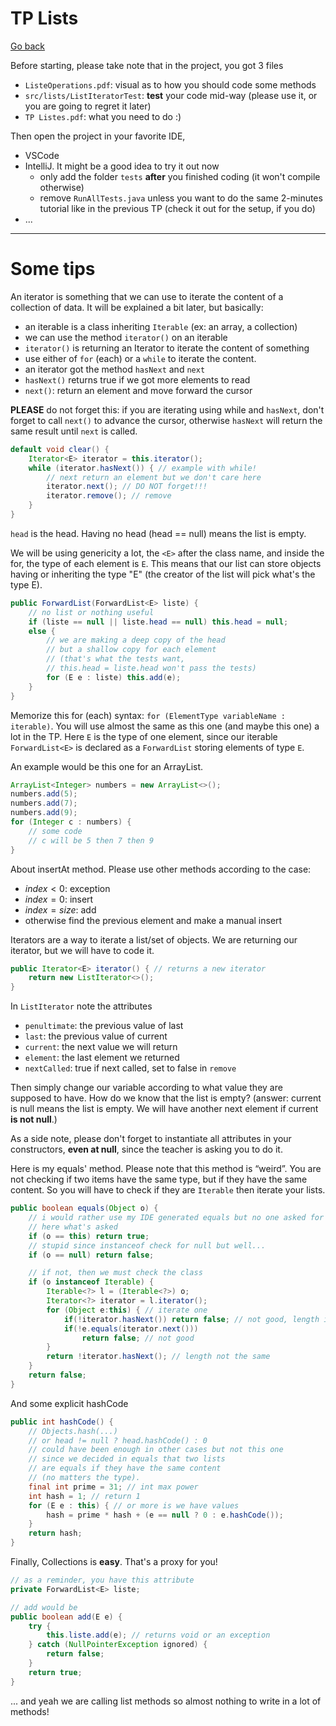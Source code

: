 # TP Lists

[Go back](..)

Before starting, please take note that in the project, you got 3 files

* ``ListeOperations.pdf``: visual as to how you should code some methods
* ``src/lists/ListIteratorTest``: **test** your code mid-way (please use it, or you are going to regret it later)
* ``TP Listes.pdf``: what you need to do :)

Then open the project in your favorite IDE, 

* VSCode 
* IntelliJ. It might be a good idea to try it out now
  * only add the folder ``tests`` **after** you finished coding (it won't compile otherwise)
  * remove ``RunAllTests.java`` unless you want to do the same 2-minutes tutorial like in the previous TP (check it out for the setup, if you do)
* ...

<hr class="sr">

# Some tips

An iterator is something that we can use to iterate the content of a collection of data. It will be explained a bit later, but basically:

* an iterable is a class inheriting `Iterable` (ex: an array, a collection)
* we can use the method `iterator()` on an iterable
* `iterator()` is returning an Iterator to iterate the content of something
* use either of ``for`` (each) or a ``while`` to iterate the content.
* an iterator got the method ``hasNext`` and `next`
* ``hasNext()`` returns true if we got more elements to read
* ``next()``: return an element and move forward the cursor

**PLEASE** do not forget this: if you are iterating using while and ``hasNext``, don't forget to call ``next()`` to advance the cursor, otherwise ``hasNext`` will return the same result until ``next`` is called.

```java
default void clear() {
    Iterator<E> iterator = this.iterator();
    while (iterator.hasNext()) { // example with while!
        // next return an element but we don't care here
        iterator.next(); // DO NOT forget!!!
        iterator.remove(); // remove
    }
}
```

``head`` is the head. Having no head (head == null) means the list is empty.

We will be using genericity a lot, the `<E>` after the class name, and inside the for, the type of each element is `E`. This means that our list can store objects having or inheriting the type "E" (the creator of the list will pick what's the type E).

```java
public ForwardList(ForwardList<E> liste) {
    // no list or nothing useful
    if (liste == null || liste.head == null) this.head = null;
    else {
        // we are making a deep copy of the head
        // but a shallow copy for each element 
        // (that's what the tests want, 
        // this.head = liste.head won't pass the tests)
        for (E e : liste) this.add(e);
    }
}
```

Memorize this for (each) syntax: ``for (ElementType variableName : iterable)``. You will use almost the same as this one (and maybe this one) a lot in the TP. Here ``E`` is the type of one element, since our iterable  ``ForwardList<E>`` is declared as a ``ForwardList`` storing elements of type ``E``.

An example would be this one for an ArrayList.

```java
ArrayList<Integer> numbers = new ArrayList<>();
numbers.add(5);
numbers.add(7);
numbers.add(9);
for (Integer c : numbers) {
    // some code
    // c will be 5 then 7 then 9
}
```

About insertAt method. Please use other methods according to the case:

* $index \lt 0$: exception
* $index = 0$: insert
* $index = size$: add
* otherwise find the previous element and make a manual insert

Iterators are a way to iterate a list/set of objects. We are returning our iterator, but we will have to code it.

```java
public Iterator<E> iterator() { // returns a new iterator
    return new ListIterator<>();
}
```

In ``ListIterator`` note the attributes 

* ``penultimate``: the previous value of last
* ``last``: the previous value of current
* ``current``: the next value we will return
* ``element``: the last element we returned
* ``nextCalled``: true if next called, set to false in `remove`

Then simply change our variable according to what value they are supposed to have. How do we know that the list is empty? (answer: <span class="spoiler"> current is null means the list is empty. We will have another next element if current **is not null**.</span>)

As a side note, please don't forget to instantiate all attributes in your constructors, **even at null**, since the teacher is asking you to do it.

Here is my equals' method. Please note that this method is “weird”. You are not checking if two items have the same type, but if they have the same content. So you will have to check if they are ``Iterable`` then iterate your lists.

```java
public boolean equals(Object o) {
    // i would rather use my IDE generated equals but no one asked for my choice
    // here what's asked
    if (o == this) return true;
    // stupid since instanceof check for null but well...
    if (o == null) return false;

    // if not, then we must check the class
    if (o instanceof Iterable) {
        Iterable<?> l = (Iterable<?>) o;
        Iterator<?> iterator = l.iterator();
        for (Object e:this) { // iterate one
            if(!iterator.hasNext()) return false; // not good, length is not the same
            if(!e.equals(iterator.next()))
                return false; // not good
        }
        return !iterator.hasNext(); // length not the same
    }
    return false;
}
```

And some explicit hashCode

```java
public int hashCode() {
    // Objects.hash(...)
    // or head != null ? head.hashCode() : 0
    // could have been enough in other cases but not this one
    // since we decided in equals that two lists
    // are equals if they have the same content
    // (no matters the type).
    final int prime = 31; // int max power
    int hash = 1; // return 1
    for (E e : this) { // or more is we have values
        hash = prime * hash + (e == null ? 0 : e.hashCode());
    }
    return hash;
}
```

Finally, Collections is **easy**. That's a proxy for you!

```java
// as a reminder, you have this attribute
private ForwardList<E> liste;

// add would be
public boolean add(E e) {
    try {
        this.liste.add(e); // returns void or an exception
    } catch (NullPointerException ignored) {
        return false;
    }
    return true;
}
```

... and yeah we are calling list methods so almost nothing to write in a lot of methods!